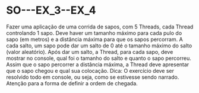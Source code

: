 # SO---EX_3--EX_4
Fazer uma aplicação de uma corrida de sapos, com 5 Threads, cada Thread controlando 1
sapo. Deve haver um tamanho máximo para cada pulo do sapo (em metros) e a distância
máxima para que os sapos percorram. A cada salto, um sapo pode dar um salto de 0 até o
tamanho máximo do salto (valor aleatório). Após dar um salto, a Thread, para cada sapo, deve
mostrar no console, qual foi o tamanho do salto e quanto o sapo percorreu. Assim que o sapo
percorrer a distância máxima, a Thread deve apresentar que o sapo chegou e qual sua
colocação.
Dica: O exercício deve ser resolvido todo em console, ou seja, como se estivesse sendo
narrado. Atenção para a forma de definir a ordem de chegada.
